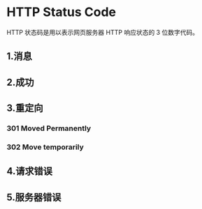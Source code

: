 # HTTP Status Code

HTTP 状态码是用以表示网页服务器 HTTP 响应状态的 3 位数字代码。

## 1.消息

## 2.成功

## 3.重定向
### 301 Moved Permanently

### 302 Move temporarily

## 4.请求错误

## 5.服务器错误
